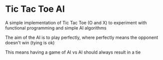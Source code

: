 Tic Tac Toe AI
==============

A simple implementation of Tic Tac Toe (O and X) to experiment with functional programming and simple AI algorithms

The aim of the AI is to play perfectly, where perfectly means the opponent doesn't win (tying is ok)

This means having a game of AI vs AI should always result in a tie
